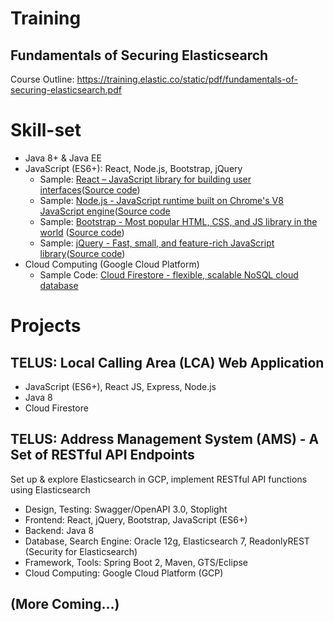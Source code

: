 # Training

## Fundamentals of Securing Elasticsearch
Course Outline: https://training.elastic.co/static/pdf/fundamentals-of-securing-elasticsearch.pdf

# Skill-set
- Java 8+ & Java EE
- JavaScript (ES6+): React, Node.js, Bootstrap, jQuery
  - Sample: [React – JavaScript library for building user interfaces](./react)([Source code](https://github.com/valentine-dev/real-time-stock-quotes))
  - Sample: [Node.js - JavaScript runtime built on Chrome's V8 JavaScript engine](./nodejs)([Source code](https://github.com/valentine-dev/real-time-stock-quotes)
  - Sample: [Bootstrap - Most popular HTML, CSS, and JS library in the world](./bootstrap) ([Source code](https://github.com/valentine-dev/jquery-bootstrap-apps))
  - Sample: [jQuery - Fast, small, and feature-rich JavaScript library](./jquery)([Source code](https://github.com/valentine-dev/jquery-bootstrap-apps))
- Cloud Computing (Google Cloud Platform)
  - Sample Code: [Cloud Firestore - flexible, scalable NoSQL cloud database](https://github.com/valentine-dev/CloudFirestoreApp)

# Projects

## TELUS: Local Calling Area (LCA) Web Application
- JavaScript (ES6+), React JS, Express, Node.js
- Java 8
- Cloud Firestore

## TELUS: Address Management System (AMS) - A Set of RESTful API Endpoints
Set up & explore Elasticsearch in GCP, implement RESTful API functions using Elasticsearch
- Design, Testing: Swagger/OpenAPI 3.0, Stoplight
- Frontend: React, jQuery, Bootstrap, JavaScript (ES6+)
- Backend: Java 8
- Database, Search Engine: Oracle 12g, Elasticsearch 7, ReadonlyREST (Security for Elasticsearch)
- Framework, Tools: Spring Boot 2, Maven, GTS/Eclipse
- Cloud Computing: Google Cloud Platform (GCP)


## (More Coming...)
